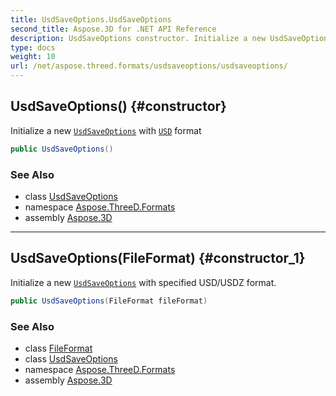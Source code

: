 ```yaml
---
title: UsdSaveOptions.UsdSaveOptions
second_title: Aspose.3D for .NET API Reference
description: UsdSaveOptions constructor. Initialize a new UsdSaveOptions with USD format
type: docs
weight: 10
url: /net/aspose.threed.formats/usdsaveoptions/usdsaveoptions/
---
```

## UsdSaveOptions() {#constructor}

Initialize a new [`UsdSaveOptions`](../) with [`USD`](../../../aspose.threed/fileformat/usd/) format

```csharp
public UsdSaveOptions()
```

### See Also

* class [UsdSaveOptions](../)
* namespace [Aspose.ThreeD.Formats](../../../aspose.threed.formats/)
* assembly [Aspose.3D](../../../)

---

## UsdSaveOptions(FileFormat) {#constructor_1}

Initialize a new [`UsdSaveOptions`](../) with specified USD/USDZ format.

```csharp
public UsdSaveOptions(FileFormat fileFormat)
```

### See Also

* class [FileFormat](../../../aspose.threed/fileformat/)
* class [UsdSaveOptions](../)
* namespace [Aspose.ThreeD.Formats](../../../aspose.threed.formats/)
* assembly [Aspose.3D](../../../)


